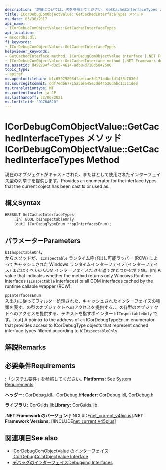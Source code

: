 ```yaml
---
description: '詳細については、次を参照してください: GetCachedInterfaceTypes メソッド'
title: ICorDebugComObjectValue::GetCachedInterfaceTypes メソッド
ms.date: 03/30/2017
api_name:
- ICorDebugComObjectValue::GetCachedInterfaceTypes
api_location:
- mscordbi.dll
f1_keywords:
- ICorDebugComObjectValue::GetCachedInterfaceTypes
helpviewer_keywords:
- GetCachedInterface method, ICorDebugComObjectValue interface [.NET Framework debugging]
- ICorDebugComObjectValue::GetCachedInterface method [.NET Framework debugging]
ms.assetid: d492284f-d3c5-4614-adb8-d718d5042500
topic_type:
- apiref
ms.openlocfilehash: b1c65979895dfaeacae3d171adbcfd1455b7030d
ms.sourcegitcommit: ddf7edb67715a5b9a45e3dd44536dabc153c1de0
ms.translationtype: MT
ms.contentlocale: ja-JP
ms.lasthandoff: 02/06/2021
ms.locfileid: "99764620"
---
```

# <a name="icordebugcomobjectvaluegetcachedinterfacetypes-method"></a><span data-ttu-id="78eb6-103">ICorDebugComObjectValue::GetCachedInterfaceTypes メソッド</span><span class="sxs-lookup"><span data-stu-id="78eb6-103">ICorDebugComObjectValue::GetCachedInterfaceTypes Method</span></span>

<span data-ttu-id="78eb6-104">現在のオブジェクトがキャストされた、またはとして使用されたインターフェイス型の列挙子を提供します。</span><span class="sxs-lookup"><span data-stu-id="78eb6-104">Provides an enumerator for the interface types that the current object has been cast to or used as.</span></span>  
  
## <a name="syntax"></a><span data-ttu-id="78eb6-105">構文</span><span class="sxs-lookup"><span data-stu-id="78eb6-105">Syntax</span></span>  
  
```cpp  
HRESULT GetCachedInterfaceTypes(  
    [in] BOOL bIInspectableOnly,  
    [out] ICorDebugTypeEnum **ppInterfacesEnum);  
```  
  
## <a name="parameters"></a><span data-ttu-id="78eb6-106">パラメーター</span><span class="sxs-lookup"><span data-stu-id="78eb6-106">Parameters</span></span>  

 `bIInspectableOnly`  
 <span data-ttu-id="78eb6-107">からメソッドが、 `IInspectable` ランタイム呼び出し可能ラッパー (RCW) によってキャッシュされた Windows ランタイムインターフェイス (インターフェイス) またはすべての COM インターフェイスだけを返すかどうかを示す値。</span><span class="sxs-lookup"><span data-stu-id="78eb6-107">[in] A value that indicates whether the method returns only Windows Runtime interfaces (`IInspectable` interfaces) or all COM interfaces cached by the runtime callable wrapper (RCW).</span></span>  
  
 `ppInterfacesEnum`  
 <span data-ttu-id="78eb6-108">入出力に従ってフィルター処理された、キャッシュされたインターフェイスの種類を表す、の型のオブジェクトへのアクセスを提供する、、の各型のオブジェクトへのアクセスを提供する、テキストを指すポインター `bIInspectableOnly` です。</span><span class="sxs-lookup"><span data-stu-id="78eb6-108">[out] A pointer to the address of an ICorDebugTypeEnum enumerator that provides access to ICorDebugType objects that represent cached interface types filtered according to `bIInspectableOnly`.</span></span>  
  
## <a name="remarks"></a><span data-ttu-id="78eb6-109">解説</span><span class="sxs-lookup"><span data-stu-id="78eb6-109">Remarks</span></span>  
  
## <a name="requirements"></a><span data-ttu-id="78eb6-110">必要条件</span><span class="sxs-lookup"><span data-stu-id="78eb6-110">Requirements</span></span>  

 <span data-ttu-id="78eb6-111">**:**「[システム要件](../../get-started/system-requirements.md)」を参照してください。</span><span class="sxs-lookup"><span data-stu-id="78eb6-111">**Platforms:** See [System Requirements](../../get-started/system-requirements.md).</span></span>  
  
 <span data-ttu-id="78eb6-112">**ヘッダー:** CorDebug.idl、CorDebug.h</span><span class="sxs-lookup"><span data-stu-id="78eb6-112">**Header:** CorDebug.idl, CorDebug.h</span></span>  
  
 <span data-ttu-id="78eb6-113">**ライブラリ:** CorGuids.lib</span><span class="sxs-lookup"><span data-stu-id="78eb6-113">**Library:** CorGuids.lib</span></span>  
  
 <span data-ttu-id="78eb6-114">**.NET Framework のバージョン:**[!INCLUDE[net_current_v45plus](../../../../includes/net-current-v45plus-md.md)]</span><span class="sxs-lookup"><span data-stu-id="78eb6-114">**.NET Framework Versions:** [!INCLUDE[net_current_v45plus](../../../../includes/net-current-v45plus-md.md)]</span></span>  
  
## <a name="see-also"></a><span data-ttu-id="78eb6-115">関連項目</span><span class="sxs-lookup"><span data-stu-id="78eb6-115">See also</span></span>

- [<span data-ttu-id="78eb6-116">ICorDebugComObjectValue のインターフェイス</span><span class="sxs-lookup"><span data-stu-id="78eb6-116">ICorDebugComObjectValue Interface</span></span>](icordebugcomobjectvalue-interface.md)
- [<span data-ttu-id="78eb6-117">デバッグのインターフェイス</span><span class="sxs-lookup"><span data-stu-id="78eb6-117">Debugging Interfaces</span></span>](debugging-interfaces.md)
